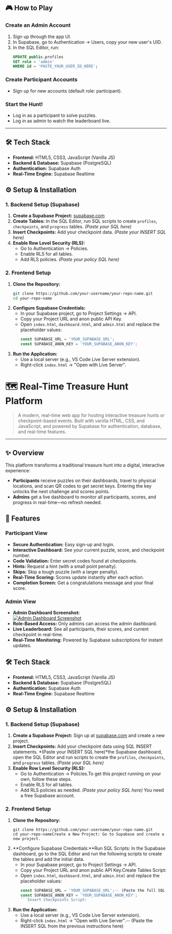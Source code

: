 ## 🎮 How to Play

### Create an Admin Account
1. Sign up through the app UI.
2. In Supabase, go to Authentication → Users, copy your new user's UID.
3. In the SQL Editor, run:
    ```sql
    UPDATE public.profiles
    SET role = 'admin'
    WHERE id = 'PASTE_YOUR_USER_ID_HERE';
    ```

### Create Participant Accounts
- Sign up for new accounts (default role: participant).

### Start the Hunt!
- Log in as a participant to solve puzzles.
- Log in as admin to watch the leaderboard live.

---

## 🛠️ Tech Stack
- **Frontend:** HTML5, CSS3, JavaScript (Vanilla JS)
- **Backend & Database:** Supabase (PostgreSQL)
- **Authentication:** Supabase Auth
- **Real-Time Engine:** Supabase Realtime

## ⚙️ Setup & Installation

### 1. Backend Setup (Supabase)
1. **Create a Supabase Project:** [supabase.com](https://supabase.com/)
2. **Create Tables:** In the SQL Editor, run SQL scripts to create `profiles`, `checkpoints`, and `progress` tables. *(Paste your SQL here)*
3. **Insert Checkpoints:** Add your checkpoint data. *(Paste your INSERT SQL here)*
4. **Enable Row Level Security (RLS):**
    - Go to Authentication → Policies.
    - Enable RLS for all tables.
    - Add RLS policies. *(Paste your policy SQL here)*

### 2. Frontend Setup
1. **Clone the Repository:**
    ```sh
    git clone https://github.com/your-username/your-repo-name.git
    cd your-repo-name
    ```
2. **Configure Supabase Credentials:**
    - In your Supabase project, go to Project Settings → API.
    - Copy your Project URL and anon public API Key.
    - Open `index.html`, `dashboard.html`, and `admin.html` and replace the placeholder values:
      ```js
      const SUPABASE_URL = 'YOUR_SUPABASE_URL';
      const SUPABASE_ANON_KEY = 'YOUR_SUPABASE_ANON_KEY';
      ```
3. **Run the Application:**
    - Use a local server (e.g., VS Code Live Server extension).
    - Right-click `index.html` → "Open with Live Server".

# 🗺️ Real-Time Treasure Hunt Platform

>A modern, real-time web app for hosting interactive treasure hunts or checkpoint-based events. Built with vanilla HTML, CSS, and JavaScript, and powered by Supabase for authentication, database, and real-time features.

---

## ✨ Overview
This platform transforms a traditional treasure hunt into a digital, interactive experience:
- **Participants** receive puzzles on their dashboards, travel to physical locations, and scan QR codes to get secret keys. Entering the key unlocks the next challenge and scores points.
- **Admins** get a live dashboard to monitor all participants, scores, and progress in real-time—no refresh needed.

## 🚀 Features

### Participant View
- **Secure Authentication:** Easy sign-up and login.
- **Interactive Dashboard:** See your current puzzle, score, and checkpoint number.
- **Code Validation:** Enter secret codes found at checkpoints.
- **Hints:** Request a hint (with a small point penalty).
- **Skips:** Skip a tough puzzle (with a larger penalty).
- **Real-Time Scoring:** Scores update instantly after each action.
- **Completion Screen:** Get a congratulations message and your final score.

### Admin View
- **Admin Dashboard Screenshot:**  
    <a target="_blank" href=""><img src="https://imghost.online/ib/tHcxWZBe71IxtuX_1754169005.png" alt="Admin Dashboard Screenshot"/></a>
- **Role-Based Access:** Only admins can access the admin dashboard.
- **Live Leaderboard:** See all participants, their scores, and current checkpoint in real-time.
- **Real-Time Monitoring:** Powered by Supabase subscriptions for instant updates.
## 🛠️ Tech Stack

- **Frontend:** HTML5, CSS3, JavaScript (Vanilla JS)
- **Backend & Database:** Supabase (PostgreSQL)
- **Authentication:** Supabase Auth
- **Real-Time Engine:** Supabase Realtime

## ⚙️ Setup & Installation

### 1. Backend Setup (Supabase)
1. **Create a Supabase Project:** Sign up at [supabase.com](https://supabase.com/) and create a new project.
3. **Insert Checkpoints:** Add your checkpoint data using SQL INSERT statements. *(Paste your INSERT SQL here)*the Supabase dashboard, open the SQL Editor and run scripts to create the `profiles`, `checkpoints`, and `progress` tables. *(Paste your SQL here)*
4. **Enable Row Level Security (RLS):**
    - Go to Authentication → Policies.To get this project running on your own, follow these steps.
    - Enable RLS for all tables.
    - Add RLS policies as needed. *(Paste your policy SQL here)*
You need a free Supabase account.
### 2. Frontend Setup
1. **Clone the Repository:**
    ```sh<summary><strong>Click here for step-by-step Supabase configuration</strong></summary>
    git clone https://github.com/your-username/your-repo-name.git
    cd your-repo-nameCreate a New Project: Go to Supabase and create a new project.
    ```
2. **Configure Supabase Credentials:**Run SQL Scripts: In the Supabase dashboard, go to the SQL Editor and run the following scripts to create the tables and add the initial data.
    - In your Supabase project, go to Project Settings → API.
    - Copy your Project URL and anon public API Key.Create Tables Script:
    - Open `index.html`, `dashboard.html`, and `admin.html` and replace the placeholder values:
      ```js
      const SUPABASE_URL = 'YOUR_SUPABASE_URL';-- (Paste the full SQL from the previous instructions here)
      const SUPABASE_ANON_KEY = 'YOUR_SUPABASE_ANON_KEY';
      ```Insert Checkpoints Script:
3. **Run the Application:**
    - Use a local server (e.g., VS Code Live Server extension).
    - Right-click `index.html` → "Open with Live Server".-- (Paste the INSERT SQL from the previous instructions here)

